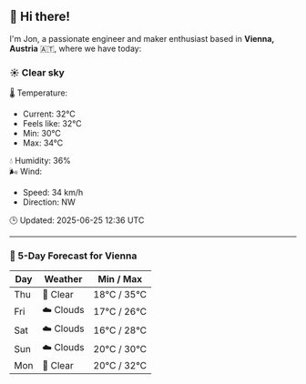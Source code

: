 ## 👋 Hi there!

I'm Jon, a passionate engineer and maker enthusiast based in **Vienna, Austria** 🇦🇹, where we have today:

### ☀️ Clear sky 

🌡️ Temperature: 
* Current: 32°C
* Feels like: 32°C
* Min: 30°C 
* Max: 34°C  

💧 Humidity: 36%  
🌬️ Wind: 
* Speed: 34 km/h 
* Direction: NW  

🕒 Updated: 2025-06-25 12:36 UTC

---

### 📅 5-Day Forecast for Vienna

| Day | Weather | Min / Max |
|-----|---------|------------|
| Thu | 🌙 Clear | 18°C / 35°C |
| Fri | ☁️ Clouds | 17°C / 26°C |
| Sat | ☁️ Clouds | 16°C / 28°C |
| Sun | ☁️ Clouds | 20°C / 30°C |
| Mon | 🌙 Clear | 20°C / 32°C |

